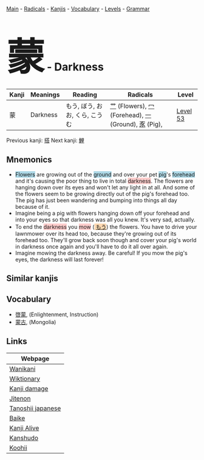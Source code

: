 <style> bigfont {font-size: 100px}</style>
[Main](../index.md) -
[Radicals](../radicals.md) -
[Kanjis](../kanjis.md) -
[Vocabulary](../vocabulary.md) -
[Levels](../levels.md) -
[Grammar](../grammar.md)
# <bigfont> 蒙</bigfont> - Darkness 

| Kanji | Meanings | Reading | Radicals | Level |
| --- | --- | --- | --- | --- |
| 蒙 | Darkness | もう, ぼう, おお, くら, こうむ | [艹](../radicals/艹.md) (Flowers), [冖](../radicals/冖.md) (Forehead), [一](../radicals/一.md) (Ground), [豕](../radicals/豕.md) (Pig),  | [Level 53](../levels/wk_level53.md) |

Previous kanji: [搭](搭.md) Next kanji: [鯉](鯉.md) 

## Mnemonics
 * <span style="background-color:#ADD8E6"> Flowers</span> are growing out of the <span style="background-color:#ADD8E6"> ground</span> and over your pet <span style="background-color:#ADD8E6"> pig</span>'s <span style="background-color:#ADD8E6"> forehead</span> and it's causing the poor thing to live in total <span style="background-color:#ffcccb"> darkness</span>. The flowers are hanging down over its eyes and won't let any light in at all. And some of the flowers seem to be growing directly out of the pig's forehead too. The pig has just been wandering and bumping into things all day because of it.
* Imagine being a pig with flowers hanging down off your forehead and into your eyes so that darkness was all you knew. It's very sad, actually.
* To end the <span style="background-color:#ffcccb"> darkness</span> you <span style="background-color:#ffcccb"> mow</span> (<span style="background-color:#fed8b1"> [もう](https://jisho.org/search/もう)</span>) the flowers. You have to drive your lawnmower over its head too, because they're growing out of its forehead too. They'll grow back soon though and cover your pig's world in darkness once again and you'll have to do it all over again.
* Imagine mowing the darkness away. Be careful! If you mow the pig's eyes, the darkness will last forever!


## Similar kanjis
 


## Vocabulary
 * [啓蒙](../vocabulary/蒙.md), (Enlightenment, Instruction)
* [蒙古](../vocabulary/蒙.md), (Mongolia)



## Links 

| Webpage |
| --- |
| [Wanikani          ](https://www.wanikani.com/kanji/蒙) |
| [Wiktionary        ](https://en.wiktionary.org/wiki/蒙) |
| [Kanji damage      ](http://www.kanjidamage.com/kanji/search?utf8=✓&q=蒙) |
| [Jitenon           ](https://jitenon.com/kanji/蒙) |
| [Tanoshii japanese ](https://www.tanoshiijapanese.com/dictionary/kanji.cfm?k=蒙) |
| [Baike             ](https://baike.baidu.com/item/蒙) |
| [Kanji Alive       ](https://app.kanjialive.com/蒙) |
| [Kanshudo          ](https://www.kanshudo.com/searchmn?q=蒙) |
| [Koohii            ](https://kanji.koohii.com/study/kanji/蒙) |
